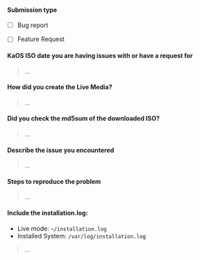 #### Submission type

  - [ ] Bug report
  - [ ] Feature Request


#### KaOS ISO date you are having issues with or have a request for

> …

#### How did you create the Live Media?

> …

#### Did you check the md5sum of the downloaded ISO?

> …

#### Describe the issue you encountered

> …

#### Steps to reproduce the problem

> …

#### Include the installation.log:
 * Live mode: `~/installation.log`
 * Installed System: `/var/log/installation.log`


> …
